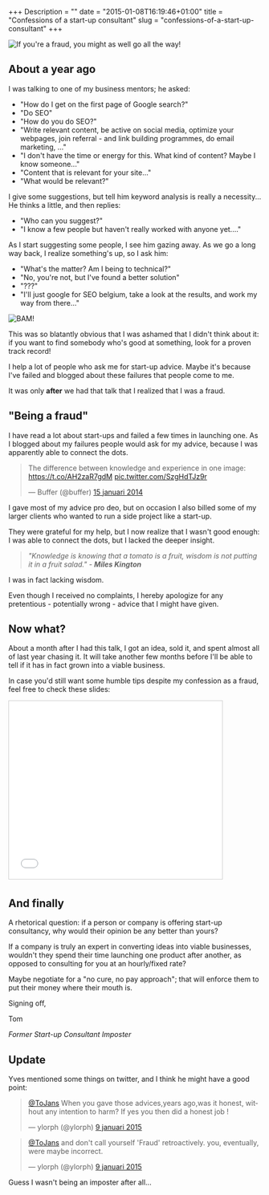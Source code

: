 +++
Description = ""
date = "2015-01-08T16:19:46+01:00"
title = "Confessions of a start-up consultant"
slug = "confessions-of-a-start-up-consultant"
+++

![If you're a fraud, you might as well go all the way!](https://media.salon.com/2014/01/wolf_wall_street2.jpg)

## About a year ago

I was talking to one of my business mentors; he asked:

- "How do I get on the first page of Google search?"
- "Do SEO"
- "How do you do SEO?"
- "Write relevant content, be active on social media, optimize your webpages, join referral - and link building  programmes, do email marketing, ..."
- "I don't have the time or energy for this. What kind of content? Maybe I know someone..."
- "Content that is relevant for your site..."
- "What would be relevant?"

I give some suggestions, but tell him keyword analysis is really a necessity...
He thinks a little, and then replies:

- "Who can you suggest?"
- "I know a few people but haven't really worked with anyone yet...."

As I start suggesting some people, I see him gazing away. As we go a long way back, I realize something's up, so I ask him:

- "What's the matter? Am I being to technical?"
- "No, you're not, but I've found a better solution"
- "???"
- "I'll just google for SEO belgium, take a look at the results, and work my way from there..."

![BAM!](https://www.ademloos.be/sites/default/files/imagecache/voorvertoning-afbeeldingen-180x180px/bamgedr_0.jpg)

This was so blatantly obvious that I was ashamed that I didn't think about it: if you want to find somebody who's good at something, look for a proven track record!

I help a lot of people who ask me for start-up advice. Maybe it's because I've failed and blogged about these failures that people come to me.

It was only **after** we had that talk that I realized that I was a fraud.

## "Being a fraud"

I have read a lot about start-ups and failed a few times in launching one. As I blogged about my failures people would ask for my advice, because I was apparently able to connect the dots.

<blockquote class="twitter-tweet" lang="nl"><p>The difference between knowledge and experience in one image: <a href="https://t.co/AH2zaR7gdM">https://t.co/AH2zaR7gdM</a> <a href="https://t.co/SzgHdTJz9r">pic.twitter.com/SzgHdTJz9r</a></p>&mdash; Buffer (@buffer) <a href="https://twitter.com/buffer/status/423592231371833345">15 januari 2014</a></blockquote>
<script async src="//platform.twitter.com/widgets.js" charset="utf-8"></script>

I gave most of my advice pro deo, but on occasion I also billed some of my larger clients who wanted to run a side project like a start-up.

They were grateful for my help, but I now realize that I wasn't good enough: I was able to connect the dots, but I lacked the deeper insight.

>_"Knowledge is knowing that a tomato is a fruit, wisdom is not putting it in a fruit salad."_
> _- **Miles Kington**_

 I was in fact lacking wisdom.

Even though I received no complaints, I hereby apologize for any pretentious - potentially wrong - advice that I might have given.

## Now what?

About a month after I had this talk, I got an idea, sold it, and spent almost all of last year chasing it. It will take another few months before I'll be able to tell if it has in fact grown into a viable business.

In case you'd still want some humble tips despite my confession as a fraud, feel free to check these slides:

<iframe src="//www.slideshare.net/slideshow/embed_code/41626693" width="425" height="355" frameborder="0" marginwidth="0" marginheight="0" scrolling="no" style="border:1px solid #CCC; border-width:1px; margin-bottom:5px; max-width: 100%;" allowfullscreen> </iframe>

## And finally

A rhetorical question: if a person or company is offering start-up consultancy, why would their opinion be any better than yours?

If a company is truly an expert in converting ideas into viable businesses, wouldn't they spend their time launching one product after another, as opposed to consulting for you at an hourly/fixed rate?

Maybe negotiate for a "no cure, no pay approach"; that will enforce them to put their money where their mouth is.


Signing off,

Tom

_Former Start-up Consultant Imposter_

<a id="update"><h2>Update</h2></a>

Yves mentioned some things on twitter, and I think he might have a good point:

<blockquote class="twitter-tweet" lang="nl"><p><a href="https://twitter.com/ToJans">@ToJans</a> When you gave those advices,years ago,was it honest, without any intention to harm? If yes you then did a honest job !</p>&mdash; ylorph (@ylorph) <a href="https://twitter.com/ylorph/status/553518250185981952">9 januari 2015</a></blockquote>
<script async src="//platform.twitter.com/widgets.js" charset="utf-8"></script>

<blockquote class="twitter-tweet" data-conversation="none" lang="nl"><p><a href="https://twitter.com/ToJans">@ToJans</a> and don&#39;t call yourself &#39;Fraud&#39; retroactively. you, eventually, were maybe incorrect.</p>&mdash; ylorph (@ylorph) <a href="https://twitter.com/ylorph/status/553518581145956352">9 januari 2015</a></blockquote>
<script async src="//platform.twitter.com/widgets.js" charset="utf-8"></script>


Guess I wasn't being an imposter after all...
